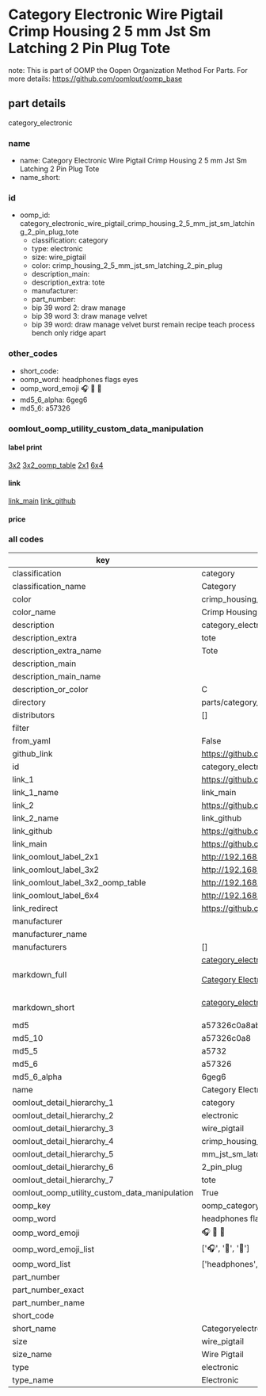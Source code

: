 # Category Electronic Wire Pigtail Crimp Housing 2 5 mm Jst Sm Latching 2 Pin Plug Tote  

note: This is part of OOMP the Oopen Organization Method For Parts. For more details: https://github.com/oomlout/oomp_base

##  part details
  



category_electronic



### name
* name: Category Electronic Wire Pigtail Crimp Housing 2 5 mm Jst Sm Latching 2 Pin Plug Tote
* name_short: 
### id
* oomp_id: category_electronic_wire_pigtail_crimp_housing_2_5_mm_jst_sm_latching_2_pin_plug_tote
  * classification: category
  * type: electronic
  * size: wire_pigtail
  * color: crimp_housing_2_5_mm_jst_sm_latching_2_pin_plug
  * description_main: 
  * description_extra: tote
  * manufacturer: 
  * part_number: 
  * bip 39 word 2: draw manage
  * bip 39 word 3: draw manage velvet
  * bip 39 word: draw manage velvet burst remain recipe teach process bench only ridge apart

### other_codes
* short_code: 
* oomp_word: headphones flags eyes
* oomp_word_emoji :headphones: :flags: :eyes:
* md5_6_alpha: 6geg6
* md5_6: a57326






### oomlout_oomp_utility_custom_data_manipulation
#### label print
[3x2](http://192.168.1.245:1112/?label=oomp%206geg6)
[3x2_oomp_table](http://192.168.1.108:1112/?label=oomp%206geg6)
[2x1](http://192.168.1.242:1112/?label=oomp%206geg6)
[6x4](http://192.168.1.55:1112/?label=oomp%206geg6)    

#### link

[link_main](https://github.com/oomlout/oomlout_oomp_version_1_messy/tree/main/parts/category_electronic_wire_pigtail_crimp_housing_2_5_mm_jst_sm_latching_2_pin_plug_tote) [link_github](https://github.com/oomlout/oomlout_oomp_version_1_messy/tree/main/parts/category_electronic_wire_pigtail_crimp_housing_2_5_mm_jst_sm_latching_2_pin_plug_tote)                             

#### price







### all codes 
| key | value |  
| --- | --- |  
| classification | category |  
| classification_name | Category |  
| color | crimp_housing_2_5_mm_jst_sm_latching_2_pin_plug |  
| color_name | Crimp Housing 2 5 mm Jst Sm Latching 2 Pin Plug |  
| description | category_electronic |  
| description_extra | tote |  
| description_extra_name | Tote |  
| description_main |  |  
| description_main_name |  |  
| description_or_color | C  |  
| directory | parts/category_electronic_wire_pigtail_crimp_housing_2_5_mm_jst_sm_latching_2_pin_plug_tote |  
| distributors | [] |  
| filter |  |  
| from_yaml | False |  
| github_link | https://github.com/oomlout/oomlout_oomp_part_src/tree/main/parts/category_electronic_wire_pigtail_crimp_housing_2_5_mm_jst_sm_latching_2_pin_plug_tote |  
| id | category_electronic_wire_pigtail_crimp_housing_2_5_mm_jst_sm_latching_2_pin_plug_tote |  
| link_1 | https://github.com/oomlout/oomlout_oomp_version_1_messy/tree/main/parts/category_electronic_wire_pigtail_crimp_housing_2_5_mm_jst_sm_latching_2_pin_plug_tote |  
| link_1_name | link_main |  
| link_2 | https://github.com/oomlout/oomlout_oomp_version_1_messy/tree/main/parts/category_electronic_wire_pigtail_crimp_housing_2_5_mm_jst_sm_latching_2_pin_plug_tote |  
| link_2_name | link_github |  
| link_github | https://github.com/oomlout/oomlout_oomp_version_1_messy/tree/main/parts/category_electronic_wire_pigtail_crimp_housing_2_5_mm_jst_sm_latching_2_pin_plug_tote |  
| link_main | https://github.com/oomlout/oomlout_oomp_version_1_messy/tree/main/parts/category_electronic_wire_pigtail_crimp_housing_2_5_mm_jst_sm_latching_2_pin_plug_tote |  
| link_oomlout_label_2x1 | http://192.168.1.242:1112/?label=oomp%206geg6 |  
| link_oomlout_label_3x2 | http://192.168.1.245:1112/?label=oomp%206geg6 |  
| link_oomlout_label_3x2_oomp_table | http://192.168.1.108:1112/?label=oomp%206geg6 |  
| link_oomlout_label_6x4 | http://192.168.1.55:1112/?label=oomp%206geg6 |  
| link_redirect | https://github.com/oomlout/oomlout_oomp_version_1_messy/tree/main/parts/category_electronic_wire_pigtail_crimp_housing_2_5_mm_jst_sm_latching_2_pin_plug_tote |  
| manufacturer |  |  
| manufacturer_name |  |  
| manufacturers | [] |  
| markdown_full | [category_electronic_wire_pigtail_crimp_housing_2_5_mm_jst_sm_latching_2_pin_plug_tote](none)<br>[](none)<br>[Category Electronic Wire Pigtail Crimp Housing 2 5 Mm Jst Sm Latching 2 Pin Plug Tote](none)<br><br> |  
| markdown_short | [category_electronic_wire_pigtail_crimp_housing_2_5_mm_jst_sm_latching_2_pin_plug_tote](none)<br><br> |  
| md5 | a57326c0a8ab9bd2cedac1ede421ba13 |  
| md5_10 | a57326c0a8 |  
| md5_5 | a5732 |  
| md5_6 | a57326 |  
| md5_6_alpha | 6geg6 |  
| name | Category Electronic Wire Pigtail Crimp Housing 2 5 mm Jst Sm Latching 2 Pin Plug Tote |  
| oomlout_detail_hierarchy_1 | category |  
| oomlout_detail_hierarchy_2 | electronic |  
| oomlout_detail_hierarchy_3 | wire_pigtail |  
| oomlout_detail_hierarchy_4 | crimp_housing_2_5 |  
| oomlout_detail_hierarchy_5 | mm_jst_sm_latching |  
| oomlout_detail_hierarchy_6 | 2_pin_plug |  
| oomlout_detail_hierarchy_7 | tote |  
| oomlout_oomp_utility_custom_data_manipulation | True |  
| oomp_key | oomp_category_electronic_wire_pigtail_crimp_housing_2_5_mm_jst_sm_latching_2_pin_plug_tote |  
| oomp_word | headphones flags eyes |  
| oomp_word_emoji | :headphones: :flags: :eyes: |  
| oomp_word_emoji_list | [':headphones:', ':flags:', ':eyes:'] |  
| oomp_word_list | ['headphones', 'flags', 'eyes'] |  
| part_number |  |  
| part_number_exact |  |  
| part_number_name |  |  
| short_code |  |  
| short_name | Categoryelectronic |  
| size | wire_pigtail |  
| size_name | Wire Pigtail |  
| type | electronic |  
| type_name | Electronic |  

